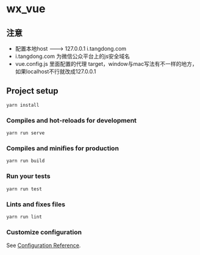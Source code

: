 # wx_vue

## 注意
- 配置本地host --->  127.0.0.1 i.tangdong.com
- i.tangdong.com 为微信公众平台上的js安全域名
- vue.config.js 里面配置的代理 target，window与mac写法有不一样的地方，如果localhost不行就改成127.0.0.1

## Project setup
```
yarn install
```

### Compiles and hot-reloads for development
```
yarn run serve
```

### Compiles and minifies for production
```
yarn run build
```

### Run your tests
```
yarn run test
```

### Lints and fixes files
```
yarn run lint
```

### Customize configuration
See [Configuration Reference](https://cli.vuejs.org/config/).

